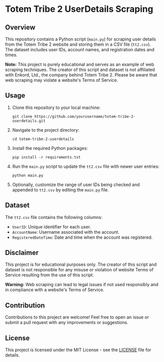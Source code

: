 # Totem Tribe 2 UserDetails Scraping

## Overview
This repository contains a Python script (`main.py`) for scraping user details from the Totem Tribe 2 website and storing them in a CSV file (`tt2.csv`). The dataset includes user IDs, account names, and registration dates and times.

**Note:** This project is purely educational and serves as an example of web scraping techniques. The creator of this script and dataset is not affiliated with Enkord, Ltd., the company behind Totem Tribe 2. Please be aware that web scraping may violate a website's Terms of Service.

## Usage
1. Clone this repository to your local machine:
   ```
   git clone https://github.com/yourusername/totem-tribe-2-userdetails.git
   ```

2. Navigate to the project directory:
   ```
   cd totem-tribe-2-userdetails
   ```

3. Install the required Python packages:
   ```
   pip install -r requirements.txt
   ```

4. Run the `main.py` script to update the `tt2.csv` file with newer user entries:
   ```
   python main.py
   ```

5. Optionally, customize the range of user IDs being checked and appended to `tt2.csv` by editing the `main.py` file.

## Dataset
The `tt2.csv` file contains the following columns:
- `UserID`: Unique identifier for each user.
- `AccountName`: Username associated with the account.
- `RegisteredDateTime`: Date and time when the account was registered.

## Disclaimer
This project is for educational purposes only. The creator of this script and dataset is not responsible for any misuse or violation of website Terms of Service resulting from the use of this script.

**Warning:** Web scraping can lead to legal issues if not used responsibly and in compliance with a website's Terms of Service.

## Contribution
Contributions to this project are welcome! Feel free to open an issue or submit a pull request with any improvements or suggestions.

## License
This project is licensed under the MIT License - see the [LICENSE](LICENSE) file for details.
